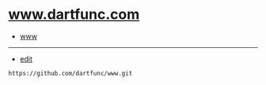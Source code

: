 # www.dartfunc.com

+ [www](https://www.dartfunc.com/)

---
+ [edit](https://github.com/dartfunc/www/edit/main/README.md)

```
https://github.com/dartfunc/www.git
```

